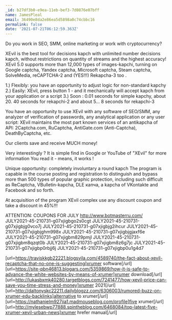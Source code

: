 ```yaml
---
_id: b27df3b0-e9ea-11eb-bef3-7d0876e07bff
name: JamesPleal
email: 36490e8da2e86ea5d5898a0c74cbbc16
permalink: false
date: '2021-07-21T06:12:59.363Z'
---
```

Do you  work  in SEO, SMM, online marketing  or   work  with cryptocurrency? 
 
XEvil is the best tool for decisions  kapch with unlimited  number  decisions  kapch, without restrictions on quantity of streams and the highest accuracy! 
XEvil 5.0 supports more than 12,000 types of images-kapchi, turning on Google  captcha, Yandex captcha,  Microsoft  captcha, Steam captcha, SolveMedia, reCAPTCHA-2 and (YES!!!) Rekapcha-3 too . 
 
1.) Flexibly: you  have an opportunity  to adjust logic for non-standard kapchy 
2.) Easily:   XEvil, press  button 1 - and it  mechanically  will accept kapch from your application or  a script 
3.)  Soon : 0.01 seconds for  simple  kapchy, about 20. 40 seconds for rekapchi-2 and about 5... 8 seconds for rekapchi-3 
 
You  have an opportunity  to use  XEvil with any software of SEO/SMM, any analyzer of verification of passwords, any analytical application or  any user script: 
XEvil maintains  the most part  known  services of an antikapcha of API: 2Captcha.com, RuCaptcha, AntiGate.com (Anti-Captcha), DeathByCaptcha, etc. 
 
Our  clients save and  receive  MUCH  money! 
 
 Very interestingly ? It is simple   find  in Google   or  YouTube of "XEvil" for more information 
You read  it - means, it  works ! 
 
Unique  opportunity: completely   involuntary  a round kapch 
The program is capable in the course   posting and registration  to distinguish and bypass more than 500 types of popular graphic protection, including such difficult as ReCaptcha, VBulletin-kapcha, DLE капча, a kapcha of VKontakte and Facebook and so forth. 
 
At acquisition of the program XEvil complex use any discount coupon and  take  a discount in 45%!!! 
 
ATTENTION: COUPONS FOR JULY 
http://www.botmasterru.com/ 
JULY2021-45-210731-g07xjigbgo2s0cgt 
JULY2021-45-210731-g07xjigbjg0vco7j 
JULY2021-45-210731-g07xjigbjg2ihcur 
JULY2021-45-210731-g07xjigbjghm998x 
JULY2021-45-210731-g07xjigbjgjaxf6e 
JULY2021-45-210731-g07xjigbm829pmjl 
JULY2021-45-210731-g07xjigbm8qzqt0b 
JULY2021-45-210731-g07xjigbm8z6g7jc 
JULY2021-45-210731-g07xjigbp0rbjj6j 
JULY2021-45-210731-g07xjigbp0u1g4d7 
 
[url=https://traviskkgb22221.blogsvila.com/4589740/the-fact-about-xevil-recaptcha-that-no-one-is-suggesting]xrumer software[/url] 
[url=https://site-pbn46813.blogars.com/5359869/how-it-is-safe-to-advance-the-white-websites-by-means-of-xrumer]xrumer download[/url] 
[url=http://lukasbxmk40280.targetblogs.com/7241477/how-xevil-price-can-save-you-time-stress-and-money]xrumer 2021[/url] 
[url=http://daltonyskc22211.dailyblogzz.com/6306003/rumored-buzz-on-xrumer-edu-backlinks]alternative to xrumer[/url] 
[url=https://nathanielm927jia1.madmouseblog.com/profile]five xrumer[/url] 
[url=http://mylesebwp77888.spintheblog.com/6468084/top-latest-five-xrumer-xevil-urban-news]xrumer hrefer manual[/url]
